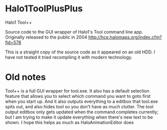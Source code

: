 # Halo1ToolPlusPlus
Halo1 Tool++

Source code to the GUI wrapper of Halo1's Tool command line app. Originally released to the public in 2004 http://hce.halomaps.org/index.cfm?fid=578

This is a straight copy of the source code as it appeared on an old HDD. I have not tested it tried recompiling it with modern technology.

# Old notes

Tool++ is a full GUI wrapper for tool.exe. It also has a default selection feature that allows you to select which command you want to goto first when you start up. And it also outputs everything to a editbox that tool.exe spits out, and also hides tool so you don't have as much clutter. The tool output editbox only gets updated when the command completes currently; but I am trying to make it update everything when there's new text to be shown. I hope this helps as much as HaloAnimationEditor does 
